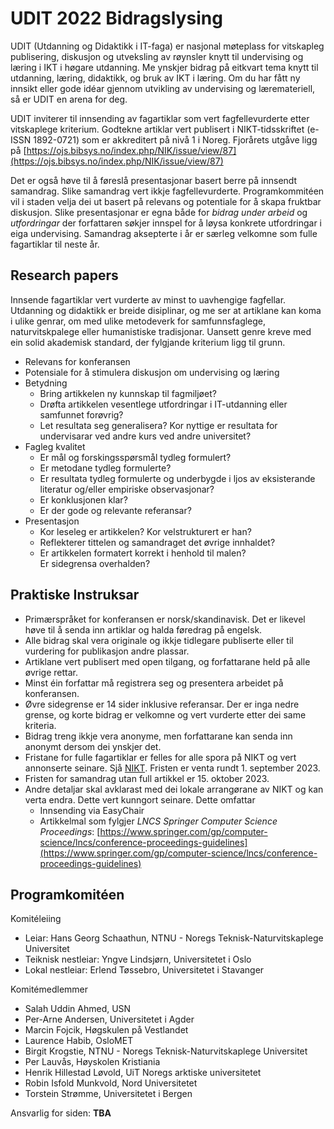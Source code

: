 # UDIT 2022 Bidragslysing

UDIT (Utdanning og Didaktikk i IT-faga) er nasjonal møteplass for
vitskapleg publisering, diskusjon og utveksling av røynsler knytt til
undervising og læring i IKT i høgare utdanning. Me ynskjer bidrag på
eitkvart tema knytt til utdanning, læring, didaktikk, og bruk av IKT
i læring.  Om du har fått ny innsikt eller gode idéar gjennom utvikling
av undervising og læremateriell, så er UDIT en arena for deg.

UDIT inviterer til innsending av fagartiklar som vert fagfellevurderte
etter vitskaplege kriterium.  Godtekne artiklar vert publisert i 
NIKT-tidsskriftet (e-ISSN 1892-0721) som er akkreditert på nivå 1 i Noreg.
Fjorårets utgåve ligg på
[https://ojs.bibsys.no/index.php/NIK/issue/view/87](https://ojs.bibsys.no/index.php/NIK/issue/view/87)

Det er også høve til å føreslå presentasjonar basert berre på innsendt
samandrag.  Slike samandrag vert ikkje fagfellevurderte.  Programkommitéen
vil i staden velja dei ut basert på relevans og potentiale for å skapa
fruktbar diskusjon.  Slike presentasjonar er egna både for 
*bidrag under arbeid* og *utfordringar* der forfattaren søkjer innspel for
å løysa konkrete utfordringar i eiga undervising.
Samandrag aksepterte i år er særleg velkomne som fulle fagartiklar til neste år.

## Research papers

Innsende fagartiklar vert vurderte av minst to uavhengige fagfellar.
Utdanning og didaktikk er breide disiplinar, og me ser at artiklane
kan koma i ulike genrar, om med ulike metodeverk for samfunnsfaglege,
naturvitskpalege eller humanistiske tradisjonar.
Uansett genre kreve med ein solid akademisk standard, der
fylgjande kriterium ligg til grunn.

+ Relevans for konferansen
+ Potensiale for å stimulera diskusjon om undervising og læring
+ Betydning
    - Bring artikkelen ny kunnskap til fagmiljøet?
    - Drøfta artikkelen vesentlege utfordringar i IT-utdanning eller samfunnet forøvrig?
    - Let resultata seg generalisera?
      Kor nyttige er resultata for undervisarar ved andre kurs ved andre universitet?
+ Fagleg kvalitet
    - Er mål og forskingsspørsmål tydleg formulert?
    - Er metodane tydleg formulerte?
    - Er resultata tydleg formulerte og underbygde i ljos av eksisterande literatur
      og/eller empiriske observasjonar?
    - Er konklusjonen klar?
    - Er der gode og relevante referansar?
+ Presentasjon
    - Kor leseleg er artikkelen?  Kor velstrukturert er han?
    - Reflekterer tittelen og samandraget det øvrige innhaldet?
    - Er artikkelen formatert korrekt i henhold til malen?  
      Er sidegrensa overhalden?

## Praktiske Instruksar

+ Primærspråket for konferansen er norsk/skandinavisk.
  Det er likevel høve til å senda inn artiklar og halda føredrag på engelsk.
+ Alle bidrag skal vera originale og ikkje tidlegare publiserte eller
  til vurdering for publikasjon andre plassar.
+ Artiklane vert publisert med open tilgang, og forfattarane held på
  alle øvrige rettar.
+ Minst éin forfattar må registrera seg og presentera arbeidet på konferansen.
+ Øvre sidegrense er 14 sider inklusive referansar.
  Der er inga nedre grense, og korte bidrag er velkomne og 
  vert vurderte etter dei same kriteria.
+ Bidrag treng ikkje vera anonyme, men forfattarane kan senda inn anonymt dersom dei
  ynskjer det.
+ Fristane for fulle fagartiklar er felles for alle spora på NIKT og vert
  annonserte seinare.  Sjå [NIKT](https://www.uis.no/en/nikt2023).
  Fristen er venta rundt 1. september 2023.
+ Fristen for samandrag utan full artikkel er 15. oktober 2023.
+ Andre detaljar skal avklarast med dei lokale arrangørane av NIKT og kan verta
  endra.  Dette vert kunngort seinare.  Dette omfattar
    + Innsending via EasyChair
    + Artikkelmal som fylgjer *LNCS Springer Computer Science Proceedings*:
      [https://www.springer.com/gp/computer-science/lncs/conference-proceedings-guidelines](https://www.springer.com/gp/computer-science/lncs/conference-proceedings-guidelines)

## Programkomitéen

Komitéleiing
+ Leiar: Hans Georg Schaathun, NTNU - Noregs Teknisk-Naturvitskaplege Universitet
+ Teiknisk nestleiar: Yngve Lindsjørn, Universitetet i Oslo
+ Lokal nestleiar: Erlend Tøssebro, Universitetet i Stavanger

Komitémedlemmer
+ Salah Uddin Ahmed, USN
+ Per-Arne Andersen, Universitetet i Agder
+ Marcin Fojcik, Høgskulen på Vestlandet
+ Laurence Habib, OsloMET
+ Birgit Krogstie, NTNU - Noregs Teknisk-Naturvitskaplege Universitet
+ Per Lauvås, Høyskolen Kristiania 
+ Henrik Hillestad Løvold, UiT Noregs arktiske universitetet
+ Robin Isfold Munkvold, Nord Universitetet
+ Torstein Strømme, Universitetet i Bergen

Ansvarlig for siden: **TBA**
